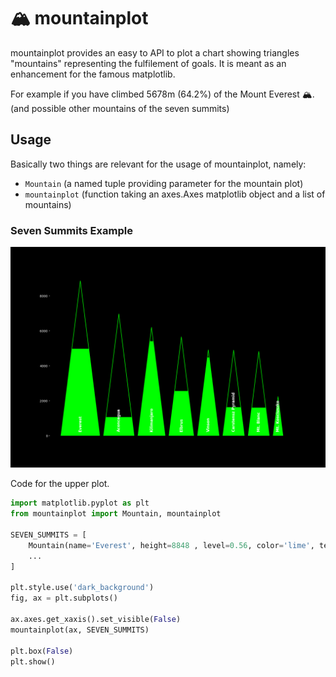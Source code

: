 # :mountain_snow: mountainplot 
mountainplot provides an easy to API to plot a chart showing triangles "mountains" representing the fulfilement of goals.
It  is meant as an enhancement for the famous matplotlib. 

For example if you have climbed 5678m (64.2%) of the Mount Everest :mountain_snow:.
(and possible other mountains of the seven summits)

## Usage
Basically two things are relevant for the usage of mountainplot, namely: 
* `Mountain` (a named tuple providing parameter for the mountain plot)
* `mountainplot` (function taking an axes.Axes matplotlib object and a list of mountains)

### Seven Summits Example
![Seven Summits](img/seven_summits.png "Seven Summits")

Code for the upper plot.
```python
import matplotlib.pyplot as plt
from mountainplot import Mountain, mountainplot

SEVEN_SUMMITS = [
    Mountain(name='Everest', height=8848 , level=0.56, color='lime', text_color='white'),
    ...
]

plt.style.use('dark_background')
fig, ax = plt.subplots()

ax.axes.get_xaxis().set_visible(False)
mountainplot(ax, SEVEN_SUMMITS)

plt.box(False)
plt.show()
```

